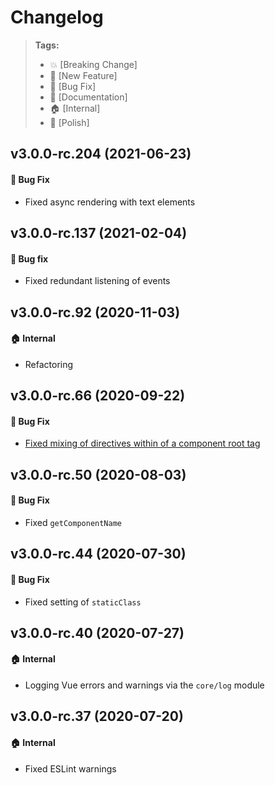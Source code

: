 Changelog
=========

> **Tags:**
> - :boom:       [Breaking Change]
> - :rocket:     [New Feature]
> - :bug:        [Bug Fix]
> - :memo:       [Documentation]
> - :house:      [Internal]
> - :nail_care:  [Polish]

## v3.0.0-rc.204 (2021-06-23)

#### :bug: Bug Fix

* Fixed async rendering with text elements

## v3.0.0-rc.137 (2021-02-04)

#### :bug: Bug fix

* Fixed redundant listening of events

## v3.0.0-rc.92 (2020-11-03)

#### :house: Internal

* Refactoring

## v3.0.0-rc.66 (2020-09-22)

#### :bug: Bug Fix

* [Fixed mixing of directives within of a component root tag](https://github.com/V4Fire/Client/pull/337)

## v3.0.0-rc.50 (2020-08-03)

#### :bug: Bug Fix

* Fixed `getComponentName`

## v3.0.0-rc.44 (2020-07-30)

#### :bug: Bug Fix

* Fixed setting of `staticClass`

## v3.0.0-rc.40 (2020-07-27)

#### :house: Internal

* Logging Vue errors and warnings via the `core/log` module

## v3.0.0-rc.37 (2020-07-20)

#### :house: Internal

* Fixed ESLint warnings
